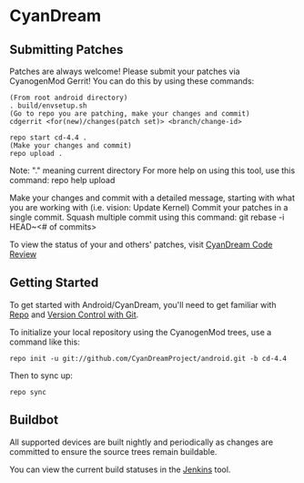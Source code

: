 CyanDream
===========

Submitting Patches
------------------
Patches are always welcome!  Please submit your patches via CyanogenMod Gerrit!
You can do this by using these commands:

    (From root android directory)
    . build/envsetup.sh
    (Go to repo you are patching, make your changes and commit)
    cdgerrit <for(new)/changes(patch set)> <branch/change-id> 

    repo start cd-4.4 .
    (Make your changes and commit)
    repo upload .
Note: "." meaning current directory
For more help on using this tool, use this command: repo help upload

Make your changes and commit with a detailed message, starting with what you are working with (i.e. vision: Update Kernel)
Commit your patches in a single commit. Squash multiple commit using this command: git rebase -i HEAD~<# of commits>

To view the status of your and others' patches, visit [CyanDream Code Review](http://yauniks.dynvpn.de:8082)


Getting Started
---------------

To get started with Android/CyanDream, you'll need to get
familiar with [Repo](https://source.android.com/source/using-repo.html) and [Version Control with Git](https://source.android.com/source/version-control.html).

To initialize your local repository using the CyanogenMod trees, use a command like this:

    repo init -u git://github.com/CyanDreamProject/android.git -b cd-4.4

Then to sync up:

    repo sync

Buildbot
--------

All supported devices are built nightly and periodically as changes are committed to ensure the source trees remain buildable.

You can view the current build statuses in the [Jenkins](http://yauniks.dynvpn.de:8080) tool.
